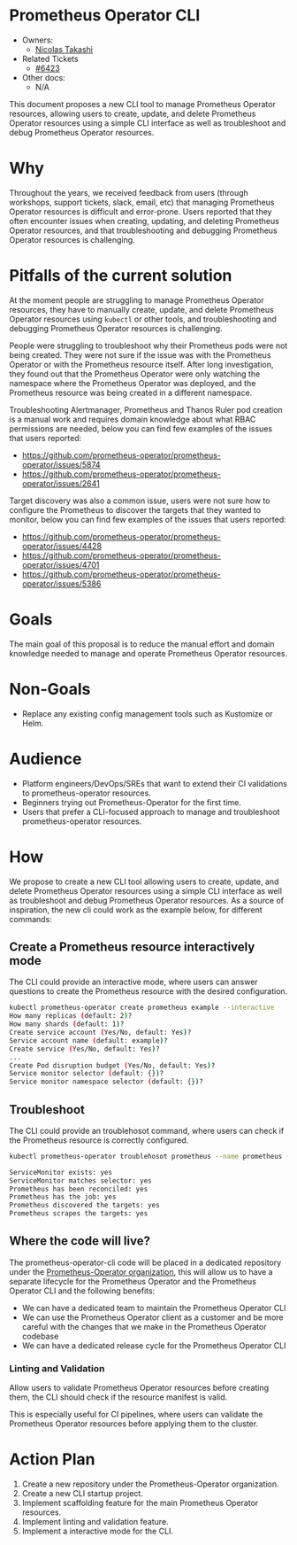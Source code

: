# Prometheus Operator CLI

- Owners:
  - [Nicolas Takashi](https://github.com/nicolastakashi)
- Related Tickets
  - [#6423](https://github.com/prometheus-operator/prometheus-operator/issues/6423)
- Other docs:
  - N/A

This document proposes a new CLI tool to manage Prometheus Operator resources, allowing users to create, update, and delete Prometheus Operator resources using a simple CLI interface as well as troubleshoot and debug Prometheus Operator resources.

# Why

Throughout the years, we received feedback from users (through workshops, support tickets, slack, email, etc) that managing Prometheus Operator resources is difficult and error-prone. Users reported that they often encounter issues when creating, updating, and deleting Prometheus Operator resources, and that troubleshooting and debugging Prometheus Operator resources is challenging.

# Pitfalls of the current solution

At the moment people are struggling to manage Prometheus Operator resources, they have to manually create, update, and delete Prometheus Operator resources using `kubectl` or other tools, and troubleshooting and debugging Prometheus Operator resources is challenging.

People were struggling to troubleshoot why their Prometheus pods were not being created. They were not sure if the issue was with the Prometheus Operator or with the Prometheus resource itself.
After long investigation, they found out that the Prometheus Operator were only watching the namespace where the Prometheus Operator was deployed, and the Prometheus resource was being created in a different namespace.

Troubleshooting Alertmanager, Prometheus and Thanos Ruler pod creation is a manual work and requires domain knowledge about what RBAC permissions are needed, below you can find few examples of the issues that users reported:
- https://github.com/prometheus-operator/prometheus-operator/issues/5874
- https://github.com/prometheus-operator/prometheus-operator/issues/2641

Target discovery was also a common issue, users were not sure how to configure the Prometheus to discover the targets that they wanted to monitor, below you can find few examples of the issues that users reported:
- https://github.com/prometheus-operator/prometheus-operator/issues/4428
- https://github.com/prometheus-operator/prometheus-operator/issues/4701
- https://github.com/prometheus-operator/prometheus-operator/issues/5386

# Goals

The main goal of this proposal is to reduce the manual effort and domain knowledge needed to manage and operate Prometheus Operator resources.

# Non-Goals

- Replace any existing config management tools such as Kustomize or Helm.

# Audience

- Platform engineers/DevOps/SREs that want to extend their CI validations to prometheus-operator resources.
- Beginners trying out Prometheus-Operator for the first time.
- Users that prefer a CLI-focused approach to manage and troubleshoot prometheus-operator resources.

# How

We propose to create a new CLI tool allowing users to create, update, and delete Prometheus Operator resources using a simple CLI interface as well as troubleshoot and debug Prometheus Operator resources. As a source of inspiration, the new cli could work as the example below, for different commands:

## Create a Prometheus resource interactively mode

The CLI could provide an interactive mode, where users can answer questions to create the Prometheus resource with the desired configuration.

```bash
kubectl prometheus-operator create prometheus example --interactive
How many replicas (default: 2)?
How many shards (default: 1)?
Create service account (Yes/No, default: Yes)?
Service account name (default: example)?
Create service (Yes/No, default: Yes)?
...
Create Pod disruption budget (Yes/No, default: Yes)?
Service monitor selector (default: {})?
Service monitor namespace selector (default: {})?
```

## Troubleshoot

The CLI could provide an troublehosot command, where users can check if the Prometheus resource is correctly configured.

```bash
kubectl prometheus-operator troublehosot prometheus --name prometheus --service-monitor 

ServiceMonitor exists: yes
ServiceMonitor matches selector: yes
Prometheus has been reconciled: yes
Prometheus has the job: yes
Prometheus discovered the targets: yes
Prometheus scrapes the targets: yes
```

## Where the code will live?

The prometheus-operator-cli code will be placed in a dedicated repository under the [Prometheus-Operator organization](https://github.com/prometheus-operator), this will allow us to have a separate lifecycle for the Prometheus Operator and the Prometheus Operator CLI and the following benefits:

- We can have a dedicated team to maintain the Prometheus Operator CLI
- We can use the Prometheus Operator client as a customer and be more careful with the changes that we make in the Prometheus Operator codebase
- We can have a dedicated release cycle for the Prometheus Operator CLI

### Linting and Validation

Allow users to validate Prometheus Operator resources before creating them, the CLI should check if the resource manifest is valid.

This is especially useful for CI pipelines, where users can validate the Prometheus Operator resources before applying them to the cluster.

# Action Plan

1. Create a new repository under the Prometheus-Operator organization.
2. Create a new CLI startup project.
3. Implement scaffolding feature for the main Prometheus Operator resources.
4. Implement linting and validation feature.
5. Implement a interactive mode for the CLI.
